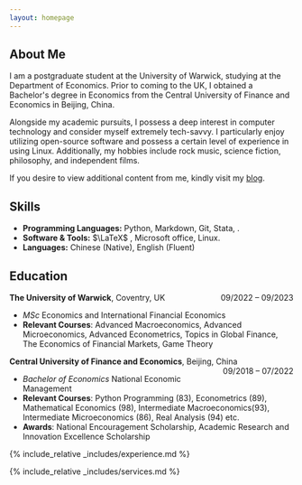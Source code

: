 ```yaml
---
layout: homepage
---
```


## About Me

I am a postgraduate student at the University of Warwick, studying at the Department of Economics. Prior to coming to the UK, I obtained a Bachelor's degree in Economics from the Central University of Finance and Economics in Beijing, China. 

Alongside my academic pursuits, I possess a deep interest in computer technology and consider myself extremely tech-savvy. I particularly enjoy utilizing open-source software and possess a certain level of experience in using Linux. Additionally, my hobbies include rock music, science fiction, philosophy, and independent films.

If you desire to view additional content from me, kindly visit my [blog](https://blog.zhihangzhao.com).

## Skills

- **Programming Languages:** <i class="fab fa-python"></i> Python, <i class="fab fa-markdown"></i> Markdown, <i class="fab fa-git-alt"></i> Git, Stata, <i class="fab fa-r-project"></i>.
- **Software & Tools:** $\LaTeX$ , <i class="fab fa-microsoft"></i> Microsoft office, <i class="fab fa-linux"></i> Linux.
- **Languages:** Chinese (Native), English (Fluent) 

## Education

  **The University of Warwick**, Coventry, UK <span style="float:right">09/2022 – 09/2023</span>  
  - *MSc* Economics and International Financial Economics
  - **Relevant Courses**: Advanced Macroeconomics, Advanced Microeconomics, Advanced Econometrics, Topics in Global Finance, The Economics of Financial Markets, Game Theory

  **Central University of Finance and Economics**, Beijing, China <span style="float:right">09/2018 – 07/2022</span>  
   - *Bachelor of Economics* National Economic Management
   - **Relevant Courses**: Python Programming (83), Econometrics (89), Mathematical Economics (98), Intermediate Macroeconomics(93), Intermediate Microeconomics (86), Real Analysis (94) etc.
   - **Awards**: National Encouragement Scholarship, Academic Research and Innovation Excellence Scholarship

{% include_relative _includes/experience.md %}

{% include_relative _includes/services.md %}

